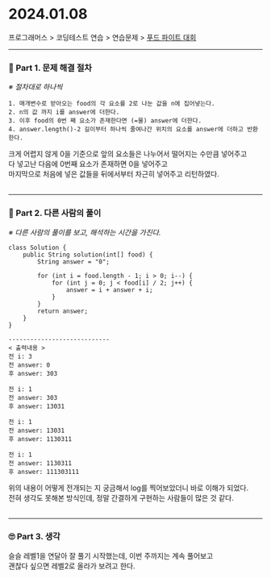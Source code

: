 
# 2024.01.08

프로그래머스 > 코딩테스트 연습 > 연습문제 > [푸드 파이트 대회](https://school.programmers.co.kr/learn/courses/30/lessons/134240)

---
### 📌 Part 1. 문제 해결 절차
_※ 절차대로 하나씩_<br>
```
1. 매개변수로 받아오는 food의 각 요소를 2로 나눈 값을 n에 집어넣는다.
2. n의 값 까지 i를 answer에 더한다.
3. 이후 food의 0번 째 요소가 존재한다면 (=물) answer에 더한다.
4. answer.length()-2 길이부터 하나씩 줄여나간 위치의 요소를 answer에 더하고 반환한다.
```
크게 어렵지 않게 0을 기준으로 앞의 요소들은 나누어서 떨어지는 수만큼 넣어주고<br>
다 넣고난 다음에 0번째 요소가 존재하면 0을 넣어주고<br>
마지막으로 처음에 넣은 값들을 뒤에서부터 차근히 넣어주고 리턴하였다.<br>
<br>

---
### 📌 Part 2. 다른 사람의 풀이
_※ 다른 사람의 풀이를 보고, 해석하는 시간을 가진다._<br>
```
class Solution {
    public String solution(int[] food) {
        String answer = "0";

        for (int i = food.length - 1; i > 0; i--) {
            for (int j = 0; j < food[i] / 2; j++) {
                answer = i + answer + i; 
            }
        }
        return answer;
    }
}

----------------------------
< 출력내용 >
전 i: 3
전 answer: 0
후 answer: 303

전 i: 1
전 answer: 303
후 answer: 13031

전 i: 1
전 answer: 13031
후 answer: 1130311

전 i: 1
전 answer: 1130311
후 answer: 111303111
```
위의 내용이 어떻게 전개되는 지 궁금해서 log를 찍어보았더니 바로 이해가 되었다.<br>
전혀 생각도 못해본 방식인데, 정말 간결하게 구현하는 사람들이 많은 것 같다.<br>
<br>

---
### 🙄 Part 3. 생각
슬슬 레벨1을 연달아 잘 풀기 시작했는데, 이번 주까지는 계속 풀어보고<br>
괜찮다 싶으면 레벨2로 올라가 보려고 한다.
<br>
